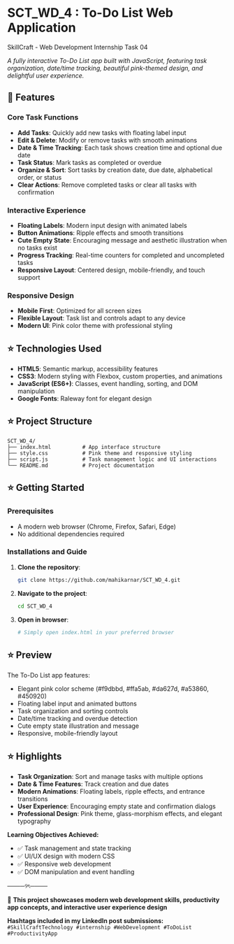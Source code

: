 # SCT_WD_4 : To-Do List Web Application
SkillCraft - Web Development Internship Task 04

*A fully interactive To-Do List app built with JavaScript, featuring task organization, date/time tracking, beautiful pink-themed design, and delightful user experience.*

## 🩷 Features

### Core Task Functions
- **Add Tasks**: Quickly add new tasks with floating label input
- **Edit & Delete**: Modify or remove tasks with smooth animations
- **Date & Time Tracking**: Each task shows creation time and optional due date
- **Task Status**: Mark tasks as completed or overdue
- **Organize & Sort**: Sort tasks by creation date, due date, alphabetical order, or status
- **Clear Actions**: Remove completed tasks or clear all tasks with confirmation

### Interactive Experience
- **Floating Labels**: Modern input design with animated labels
- **Button Animations**: Ripple effects and smooth transitions
- **Cute Empty State**: Encouraging message and aesthetic illustration when no tasks exist
- **Progress Tracking**: Real-time counters for completed and uncompleted tasks
- **Responsive Layout**: Centered design, mobile-friendly, and touch support

### Responsive Design
- **Mobile First**: Optimized for all screen sizes
- **Flexible Layout**: Task list and controls adapt to any device
- **Modern UI**: Pink color theme with professional styling

## ⭐ Technologies Used

- **HTML5**: Semantic markup, accessibility features
- **CSS3**: Modern styling with Flexbox, custom properties, and animations
- **JavaScript (ES6+)**: Classes, event handling, sorting, and DOM manipulation
- **Google Fonts**: Raleway font for elegant design

## ⭐ Project Structure

```
SCT_WD_4/
├── index.html          # App interface structure
├── style.css           # Pink theme and responsive styling
├── script.js           # Task management logic and UI interactions
└── README.md           # Project documentation
```

## ⭐ Getting Started

### Prerequisites
- A modern web browser (Chrome, Firefox, Safari, Edge)
- No additional dependencies required

### Installations and Guide

1. **Clone the repository**:
   ```bash
   git clone https://github.com/mahikarnar/SCT_WD_4.git
   ```

2. **Navigate to the project**:
   ```bash
   cd SCT_WD_4
   ```

3. **Open in browser**:
   ```bash
   # Simply open index.html in your preferred browser
   ```

## ⭐ Preview

The To-Do List app features:
- Elegant pink color scheme (#f9dbbd, #ffa5ab, #da627d, #a53860, #450920)
- Floating label input and animated buttons
- Task organization and sorting controls
- Date/time tracking and overdue detection
- Cute empty state illustration and message
- Responsive, mobile-friendly layout

## ⭐ Highlights

- **Task Organization**: Sort and manage tasks with multiple options
- **Date & Time Features**: Track creation and due dates
- **Modern Animations**: Floating labels, ripple effects, and entrance transitions
- **User Experience**: Encouraging empty state and confirmation dialogs
- **Professional Design**: Pink theme, glass-morphism effects, and elegant typography

**Learning Objectives Achieved:**
- ✅ Task management and state tracking
- ✅ UI/UX design with modern CSS
- ✅ Responsive web development
- ✅ DOM manipulation and event handling

────୨ৎ────

🩷 **This project showcases modern web development skills, productivity app concepts, and interactive user experience design**

**Hashtags included in my LinkedIn post submissions:**  
`#SkillCraftTechnology #internship #WebDevelopment #ToDoList #ProductivityApp`
